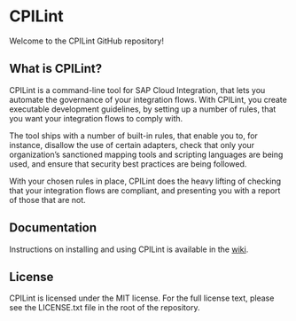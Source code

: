 # CPILint

Welcome to the CPILint GitHub repository!

## What is CPILint?

CPILint is a command-line tool for SAP Cloud Integration, that lets you automate the governance of your integration flows. With CPILint, you create executable development guidelines, by setting up a number of rules, that you want your integration flows to comply with.

The tool ships with a number of built-in rules, that enable you to, for instance, disallow the use of certain adapters, check that only your organization’s sanctioned mapping tools and scripting languages are being used, and ensure that security best practices are being followed.

With your chosen rules in place, CPILint does the heavy lifting of checking that your integration flows are compliant, and presenting you with a report of those that are not.

## Documentation

Instructions on installing and using CPILint is available in the [wiki](https://github.com/mwittrock/cpilint/wiki).

## License

CPILint is licensed under the MIT license. For the full license text, please see the LICENSE.txt file in the root of the repository.
